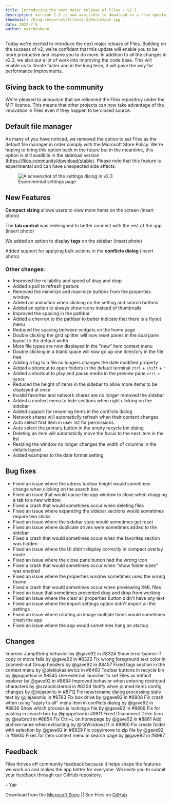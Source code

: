 ```yaml
---
title: Introducing the next major release of Files - v2.3
description: version 2.3 is now availible to download as a free update.
thumbnail: /blog-resources/filesv2-3/HeroImage.jpg
date: 2022-7-5
author: yaichenbaum
---
```


Today we're excited to introduce the next major release of Files. Building on the sucsess of v2, we're confident that this update will enable you to be more productive and inspire you to do more. In addition to all the changes in v2.3, we also put a lot of work into improving the code base. This will enable us to iterate faster and in the long term, it will pave the way for performance improvments.

## Giving back to the community

We're pleased to announce that we relicened the Files repositroy under the MIT licence. This means that other projects can now take advantage of the innovation in Files even if they happen to be closed source.


## Default file manager

As many of you have noticed, we removed the option to set Files as the default file manager in order comply with the Microsoft Store Policy. We're hoping to bring this option back in the future but in the meantime, this option is still availbile in the sideload version (https://files.community/download/stable). Please note that this feature is experimental and can have unexpected side affects.

<figure class="margin-bottom">
    <img src="/blog-resources/filesv2-3/Settings-Dialog-Experimental.png" alt="A screenshot of the settings dialog in v2.3" />
    <figcaption>Experimental settings page</figcaption>
</figure>

## New Features

**Compact sizing** allows users to view more items on the screen
(insert photo)

The **tab control** was redesigned to better connect with the rest of the app
(insert photo)

We added an option to display **tags** on the sidebar
(insert photo)

Added support for applying bulk actions in the **conflicts dialog**
(insert photo)


### Other changes:
- Improved the reliability and speed of drag and drop
- Added a pull to refresh gesture
- Removed the minimize and maximize buttons from the properties window
- Added an animation when clicking on the setting and search buttons
- Added an option to always show icons instead of thumbnails
- Improved the spacing in the pathbar
- Added a chevron to the pathbar to better indicate that there is a flyout menu
- Reduced the spacing between widgets on the home page
- Double clicking the grid splitter will now reset panes in the dual pane layout to the default width
- More file types are now displayed in the "new" item context menu
- Double clicking in a blank space will now go up one directory in the file tree
- Adding a tag to a file no longers changes the date modified property
- Added a shortcut to open folders in the default terminal `ctrl` + `shift` + `'`
- Added a shortcut to play and pause media in the preview pane `ctrl` + `space`
- Reduced the height of items in the sidebar to allow more items to be displayed at once
- Invalid favorites and network shares are no longer removed the sidebar
- Added a context menu to hide sections when right clicking on the sidebar
- Added support for renaming items in the conflicts dialog
- Network shares will automaticlly refresh when their content changes
- Auto select first item in user list for permissions
- Auto select the primary button in the empty recycle bin dialog
- Deleting an item will automaticlly move the focus to the next item in the list
- Resizing the window no longer changes the width of columns in the details layout
- Added examples to the date format setting

## Bug fixes
- Fixed an issue where the adress toolbar height would sometimes change when clicking on the search box
- Fixed an issue that would cause the app window to close when dragging a tab to a new window
- Fixed a crash that would sometimes occur when deleting files
- Fixed an issue where expanding the sidebar sections would sometimes require two clicks
- Fixed an issue where the sidebar state would sometimes get reset
- Fixed an issue where duplicate drives were sometimes added to the sidebar
- Fixed a crash that would sometimes occur when the favorites section was hidden
- Fixed an issue where the UI didn't display correctly in compact overlay mode
- Fixed an issue where the close pane button had the wrong icon
- Fixed a crash that would sometimes occur when "show folder sizes" was enabled
- Fixed an issue where the properties window sometimes used the wrong theme
- Fixed a crash that would sometimes occur when previewing XML files
- Fixed an issue that sometimes prevented drag and drop from working
- Fixed an issue where the clear all properties button didn't have any text
- Fixed an issue where the import settings option didn't import all the settings
- Fixed an issue where rotating an image multiple times would sometimes crash the app
- Fixed an issue where the app would sometimes hang on startup


## Changes

Improve JumpString behavior by @gave92 in #8324
Show error banner if copy or move fails by @gave92 in #8322
Fix wrong foreground text color in zoomed-out Group headers by @gave92 in #8457
Fixed tags section in the context menu by @oleklukasiewicz in #8460
Toolbar buttons in recycle bin by @puppetsw in #8545
Use external launcher to set Files as default explorer by @gave92 in #8684
Improved behavior when entering restricted characters by @szabolcstarnai in #8204
Notify when pinned items config changes by @jiejasonliu in #8712
Fix new/rename dialog processing stale text by @jiejasonliu in #8783
Fix box drive by @gave92 in #8808
Fix crash when using "apply to all" menu item in conflicts dialog by @gave92 in #8836
Show which process is locking a file by @gave92 in #8809
Fix for pasting in search box by @puppetsw in #8811
Fixed Disconnect Drive Icon by @esibruti in #8854
Fix Ctrl+L on homepage by @gave92 in #8861
Add archive name when extracting by @itsWindows11 in #8900
Fix create folder with selection by @gave92 in #8929
Fix copy/move to zip file by @gave92 in #8930
Fixes for item context menu in search page by @gave92 in #8987

## Feedback

Files thrives off community feedback because it helps shape the features we work on and makes the app better for
everyone. We invite you to submit your feedback through our GitHub repository.

– Yair

Download from
the [Microsoft Store]({'https://www.microsoft.com/store/apps/9nghp3dx8hdx?cid=AnnouncingV2-3'})
|| See Files on [GitHub](https://github.com/files-community/Files)
